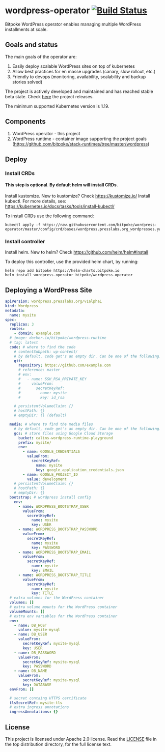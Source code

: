wordpress-operator [![Build Status](https://ci.bitpoke.io/api/badges/bitpoke/wordpress-operator/status.svg)](https://ci.bitpoke.io/bitpoke/wordpress-operator)
===
Bitpoke WordPress operator enables managing multiple WordPress installments at scale.

## Goals and status

The main goals of the operator are:

1. Easily deploy scalable WordPress sites on top of kubernetes
2. Allow best practices for en masse upgrades (canary, slow rollout, etc.)
3. Friendly to devops (monitoring, availability, scalability and backup stories solved)

The project is actively developed and maintained and has reached stable beta state. Check [here](https://github.com/bitpoke/wordpress-operator/releases) the project releases.

The minimum supported Kubernetes version is 1.19.

## Components

1. WordPress operator - this project
2. WordPress runtime - container image supporting the project goals (https://github.com/bitpoke/stack-runtimes/tree/master/wordpress)

## Deploy

### Install CRDs

#### This step is optional. By default helm will install CRDs.

Install kustomize. New to kustomize? Check https://kustomize.io/
Install kubectl. For more details, see: https://kubernetes.io/docs/tasks/tools/install-kubectl/

To install CRDs use the following command:

```shell
kubectl apply -f https://raw.githubusercontent.com/bitpoke/wordpress-operator/master/config/crd/bases/wordpress.presslabs.org_wordpresses.yaml
```

### Install controller

Install helm. New to helm? Check https://github.com/helm/helm#install

To deploy this controller, use the provided helm chart, by running:

```shell
helm repo add bitpoke https://helm-charts.bitpoke.io
helm install wordpress-operator bitpoke/wordpress-operator
```

## Deploying a WordPress Site

```yaml
apiVersion: wordpress.presslabs.org/v1alpha1
kind: Wordpress
metadata:
  name: mysite
spec:
  replicas: 3
  routes:
    - domain: example.com
  # image: docker.io/bitpoke/wordpress-runtime
  # tag: latest
  code: # where to find the code
    # contentSubpath: wp-content/
    # by default, code get's an empty dir. Can be one of the following:
    git:
      repository: https://github.com/example.com
      # reference: master
      # env:
      #   - name: SSH_RSA_PRIVATE_KEY
      #     valueFrom:
      #       secretKeyRef:
      #         name: mysite
      #         key: id_rsa

    # persistentVolumeClaim: {}
    # hostPath: {}
    # emptyDir: {} (default)

  media: # where to find the media files
    # by default, code get's an empty dir. Can be one of the following:
    gcs: # store files using Google Cloud Storage
      bucket: calins-wordpress-runtime-playground
      prefix: mysite/
      env:
        - name: GOOGLE_CREDENTIALS
          valueFrom:
            secretKeyRef:
              name: mysite
              key: google_application_credentials.json
        - name: GOOGLE_PROJECT_ID
          value: development
    # persistentVolumeClaim: {}
    # hostPath: {}
    # emptyDir: {}
  bootstrap: # wordpress install config
    env:
      - name: WORDPRESS_BOOTSTRAP_USER
        valueFrom:
          secretKeyRef:
            name: mysite
            key: USER
      - name: WORDPRESS_BOOTSTRAP_PASSWORD
        valueFrom:
          secretKeyRef:
            name: mysite
            key: PASSWORD
      - name: WORDPRESS_BOOTSTRAP_EMAIL
        valueFrom:
          secretKeyRef:
            name: mysite
            key: EMAIL
      - name: WORDPRESS_BOOTSTRAP_TITLE
        valueFrom:
          secretKeyRef:
            name: mysite
            key: TITLE
  # extra volumes for the WordPress container
  volumes: []
  # extra volume mounts for the WordPress container
  volumeMounts: []
  # extra env variables for the WordPress container
  env:
    - name: DB_HOST
      value: mysite-mysql
    - name: DB_USER
      valueFrom:
        secretKeyRef: mysite-mysql
        key: USER
    - name: DB_PASSWORD
      valueFrom:
        secretKeyRef: mysite-mysql
        key: PASSWORD
    - name: DB_NAME
      valueFrom:
        secretKeyRef: mysite-mysql
        key: DATABASE
  envFrom: []

  # secret containg HTTPS certificate
  tlsSecretRef: mysite-tls
  # extra ingress annotations
  ingressAnnotations: {}
```

## License

This project is licensed under Apache 2.0 license. Read the [LICENSE](LICENSE) file in the
top distribution directory, for the full license text.
